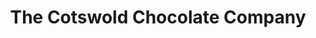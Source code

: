 ---
title: "The Cotswold Chocolate Company"
url: /cheltenham/the-cotswold-chocolate-company/
shop: confectionery
---